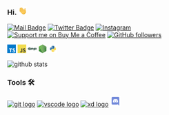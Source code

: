 ### Hi. <img src="https://github.com/ABSphreak/ABSphreak/blob/master/gifs/Hi.gif" width="20px">

[![Mail Badge](https://img.shields.io/badge/gmail-officialspyme%40gmail.com-blue)](mailto:officialspyme@gmail.com)
[![Twitter Badge](https://img.shields.io/badge/-@officialspimy_-1ca0f1?style=flat-square&labelColor=1ca0f1&logo=twitter&logoColor=white&link=http://twitter.com/officialspimy)](https://twitter.com/officialspimy)
<a href="https://www.instagram.com/officialspimy/" target="_blank"><img src="https://img.shields.io/badge/Instagram-%23E4405F.svg?&style=flat-square&logo=instagram&logoColor=white" alt="Instagram"></a>
[![Support me on Buy Me a Coffee](https://img.shields.io/badge/Support-☕-orange.svg?style=flat-square)](https://www.buymeacoffee.com/spimy)
[![GitHub followers](https://img.shields.io/github/followers/spimy.svg?style=flat-square&label=Follow&maxAge=2592000)](https://github.com/spimy?tab=followers)

<img src="https://raw.githubusercontent.com/github/explore/80688e429a7d4ef2fca1e82350fe8e3517d3494d/topics/typescript/typescript.png" alt="ts logo" width="20"> <img height="20" src="https://raw.githubusercontent.com/github/explore/80688e429a7d4ef2fca1e82350fe8e3517d3494d/topics/javascript/javascript.png"> <img height="20" src="https://raw.githubusercontent.com/github/explore/80688e429a7d4ef2fca1e82350fe8e3517d3494d/topics/django/django.png"> <img height="20" src="https://raw.githubusercontent.com/github/explore/80688e429a7d4ef2fca1e82350fe8e3517d3494d/topics/nodejs/nodejs.png"> <img height="20" src="https://raw.githubusercontent.com/github/explore/80688e429a7d4ef2fca1e82350fe8e3517d3494d/topics/python/python.png">

![github stats](https://github-readme-stats.vercel.app/api?username=spimy&show_icons=true)

### Tools 🛠️

[<img src="https://raw.githubusercontent.com/Delta456/Delta456/master/img/git.png" alt="git logo" width="24">](https://git-scm.com/)
[<img src="https://raw.githubusercontent.com/Delta456/Delta456/master/img/vscode.png" alt="vscode logo" width="24">](https://code.visualstudio.com/)
[<img src="https://avatars0.githubusercontent.com/u/41522403?s=200&v=4" alt="xd logo" width="24">](https://www.adobe.com/products/xd.html)
[<img src="https://raw.githubusercontent.com/github/explore/master/topics/discord/discord.png" alt="gimp logo" width="24">](https://discord.com/invite/865tNC4/)
